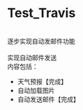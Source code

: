 # Test_Travis
<br>逐步实现自动发邮件功能</br>
<br>实现自动邮件发送</br>
内容包括：
<br>
* 天气预报【完成】
* 自动加载图片
* 自动发送邮件【完成】
</br>
